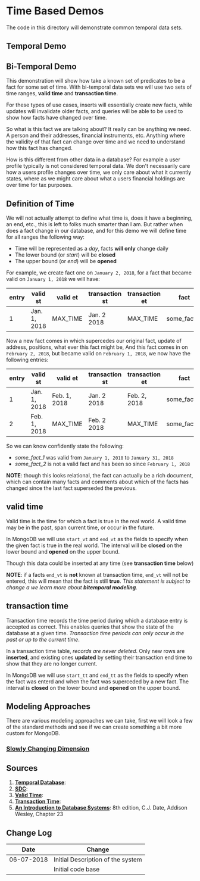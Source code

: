 # Time Based Demos
The code in this directory will demonstrate common temporal data sets.

## Temporal Demo

## Bi-Temporal Demo

This demonstration will show how take a known set of predicates to be a fact
for some set of time.  With bi-temporal data sets we will use two sets of
time ranges, **valid time** and **transaction time**.

For these types of use cases, inserts will essentially create new facts, while
updates will invalidate older facts, and queries will be able to be used to
show how facts have changed over time.

So what is this fact we are talking about?  It really can be anything we need.
A person and their addresses, financial instruments, etc.  Anything where the
validity of that fact can change over time and we need to understand how this
fact has changed.

How is this different from other data in a database?  For example a user
profile typically is not considered temporal data.  We don't necessarily
care how a users profile changes over time, we only care about what it
currently states, where as we might care about what a users financial holdings
are over time for tax purposes.

## Definition of Time
We will not actually attempt to define what time is, does it have a beginning,
an end, etc., this is left to folks much smarter than I am.  But rather
when does a fact change in our database, and for this demo we will define
time for all ranges the following way:
- Time will be represented as a *day*, facts **will only** change daily
- The lower bound (or *start*) will be **closed**
- The upper bound (or *end*) will be **opened**

For example, we create fact one on `January 2, 2018`, for a fact that became valid
on `January 1, 2018` we will have:

| entry | valid st     | valid et | transaction st | transaction et | fact        |
| ----- | ------------ | -------- | -------------- | -------------- | ----------- |
| 1     | Jan. 1, 2018 | MAX_TIME | Jan. 2 2018    | MAX_TIME       | some_fact_1 |

Now a new fact comes in which supercedes our original fact, update of address, positions,
what ever this fact might be, And this fact comes in on `February 2, 2018`, but became
valid on `February 1, 2018`, we now have the following entries:

| entry | valid st     | valid et     | transaction st | transaction et | fact        |
| ----- | ------------ | ------------ | -------------- | -------------- | ----------- |
| 1     | Jan. 1, 2018 | Feb. 1, 2018 | Jan. 2 2018    | Feb. 2, 2018   | some_fact_1 |
| 2     | Feb. 1, 2018 | MAX_TIME     | Feb. 2 2018    | MAX_TIME       | some_fact_2 |

So we can know confidently state the following:
- *some_fact_1* was valid from `January 1, 2018` to `January 31, 2018`
- *some_fact_2* is not a valid fact and has been so since `February 1, 2018`

**NOTE**: though this looks relational, the fact can actually be a rich document, which
can contain many facts and comments about which of the facts has changed since the
last fact superseded the previous.


## valid time
Valid time is the time for which a fact is true in the real world.  A valid
time may be in the past, span current time, or occur in the future.

In MongoDB we will use `start_vt` and `end_vt` as the fields to specify
when the given fact is true in the real world.  The interval will be **closed**
on the lower bound and **opened** on the upper bound.

Though this data could be inserted at any time (see **transaction time** below)

**NOTE**: if a facts `end_vt` is **not** known at transaction time, `end_vt` will not
be entered, this will mean that the fact is still **true**.  *This statement
is subject to change a we learn more about **bitemporal modeling***.

## transaction time
Transaction time records the time period during which a database entry is accepted
as correct.  This enables queries that show the state of the database at a given
time.  *Transaction time periods can only occur in the past or up to the current time*.

In a transaction time table, *records are never deleted*.  Only new rows are **inserted**,
and existing ones **updated** by setting their transaction end time to show that
they are no longer current.

In MongoDB we will use `start_tt` and `end_tt` as the fields to specify when the
fact was enterd and when the fact was superceded by a new fact.  The interval
is **closed** on the lower bound and **opened** on the upper bound.

## Modeling Approaches
There are various modeling approaches we can take, first we will look a few
of the standard methods and see if we can create something a bit more custom
for MongoDB.

### [Slowly Changing Dimension](https://en.wikipedia.org/wiki/Slowly_changing_dimension)


## Sources

1. **[Temporal Database](https://en.wikipedia.org/wiki/Temporal_database)**:
2. **[SDC](https://en.wikipedia.org/wiki/Slowly_changing_dimension)**:
3. **[Valid Time](https://en.wikipedia.org/wiki/Valid_time)**:
4. **[Transaction Time](https://en.wikipedia.org/wiki/Transaction_time)**:
5. **[An Introduction to Database Systems](https://www.amazon.com/Introduction-Database-Systems-8th/dp/0321197844)**: 8th edition, C.J. Date, Addison Wesley, Chapter 23

## Change Log
| Date       | Change                                   |
| ---------- | ---------------------------------------- |
| 06-07-2018 | Initial Description of the system        |
|            | Initial code base                        |

